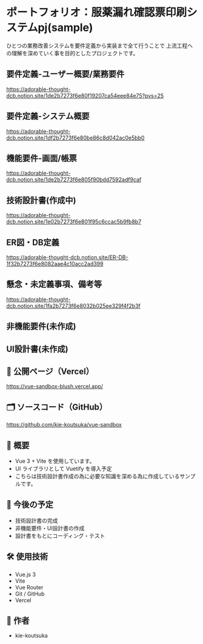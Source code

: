 # ポートフォリオ：服薬漏れ確認票印刷システムpj(sample)

ひとつの業務改善システムを要件定義から実装まで全て行うことで
上流工程への理解を深めていく事を目的としたプロジェクトです。

## 要件定義-ユーザー概要/業務要件
https://adorable-thought-dcb.notion.site/1de2b7273f6e80f19207ca54eee84e75?pvs=25

## 要件定義-システム概要
https://adorable-thought-dcb.notion.site/1df2b7273f6e80be86c8d042ac0e5bb0

## 機能要件-画面/帳票
https://adorable-thought-dcb.notion.site/1de2b7273f6e805f90bdd7592adf9caf

## 技術設計書(作成中)
https://adorable-thought-dcb.notion.site/1e02b7273f6e801f95c6ccac5b9fb8b7

## ER図・DB定義
https://adorable-thought-dcb.notion.site/ER-DB-1f32b7273f6e8082aae4c10acc2ad399

## 懸念・未定義事項、備考等
https://adorable-thought-dcb.notion.site/1fa2b7273f6e8032b025ee329f4f2b3f

## 非機能要件(未作成)
## UI設計書(未作成)



## 🔗 公開ページ（Vercel）
https://vue-sandbox-blush.vercel.app/

## 🗂️ ソースコード（GitHub）
https://github.com/kie-koutsuka/vue-sandbox

## 📖 概要

- Vue 3 + Vite を使用しています。
- UI ライブラリとして Vuetify を導入予定
- こちらは技術設計書作成の為に必要な知識を深める為に作成しているサンプルです。

## 📌 今後の予定

- 技術設計書の完成
- 非機能要件・UI設計書の作成
- 設計書をもとにコーディング・テスト

## 🛠️ 使用技術

- Vue.js 3
- Vite
- Vue Router
- Git / GitHub
- Vercel

## 👤 作者

- kie-koutsuka